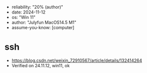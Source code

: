 - reliability: "20% (author)"
- date: 2024-11-12
- os: "Win 11"
- author: "Julyfun MacOS14.5 M1"
- assume-you-know: [computer]

# ssh

- https://blog.csdn.net/weixin_72910567/article/details/132414264
- Verified on 24.11.12, win11, ok

